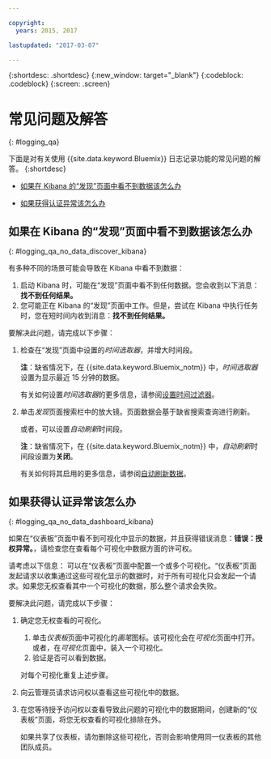 ```yaml
---

copyright:
  years: 2015, 2017

lastupdated: "2017-03-07"

---
```



{:shortdesc: .shortdesc}
{:new_window: target="_blank"}
{:codeblock: .codeblock}
{:screen: .screen}


# 常见问题及解答
{: #logging_qa}

下面是对有关使用 {{site.data.keyword.Bluemix}} 日志记录功能的常见问题的解答。
{:shortdesc}

* [如果在 Kibana 的“发现”页面中看不到数据该怎么办](logging_qa.html#logging_qa_no_data_discover_kibana)

* [如果获得认证异常该怎么办](logging_qa.html#logging_qa_no_data_dashboard_kibana)





## 如果在 Kibana 的“发现”页面中看不到数据该怎么办
{: #logging_qa_no_data_discover_kibana}

有多种不同的场景可能会导致在 Kibana 中看不到数据：

1. 启动 Kibana 时，可能在“发现”页面中看不到任何数据。您会收到以下消息：**找不到任何结果。** 
2. 您可能正在 Kibana 的“发现”页面中工作。但是，尝试在 Kibana 中执行任务时，您在短时间内收到消息：**找不到任何结果。**

要解决此问题，请完成以下步骤：

1. 检查在“发现”页面中设置的*时间选取器*，并增大时间段。 

    **注**：缺省情况下，在 {{site.data.keyword.Bluemix_notm}} 中，*时间选取器*设置为显示最近 15 分钟的数据。

    有关如何设置*时间选取器*的更多信息，请参阅[设置时间过滤器](../kibana4/logging_kibana_set_time_filter.html#set_time_filter)。
       
2. 单击*发现*页面搜索栏中的放大镜。页面数据会基于缺省搜索查询进行刷新。

    或者，可以设置*自动刷新*时间段。

    **注**：缺省情况下，在 {{site.data.keyword.Bluemix_notm}} 中，*自动刷新*时间段设置为**关闭**。
    
    有关如何将其启用的更多信息，请参阅[自动刷新数据](../kibana4/logging_kibana_analize_logs_interactively.html#kibana_discover_view_refresh_interval)。



## 如果获得认证异常该怎么办
{: #logging_qa_no_data_dashboard_kibana}

如果在“仪表板”页面中看不到可视化中显示的数据，并且获得错误消息：**错误：授权异常。**，请检查您在查看每个可视化中数据方面的许可权。

请考虑以下信息：
可以在“仪表板”页面中配置一个或多个可视化。“仪表板”页面发起请求以收集通过这些可视化显示的数据时，对于所有可视化只会发起一个请求。如果您无权查看其中一个可视化的数据，那么整个请求会失败。

要解决此问题，请完成以下步骤：

1. 确定您无权查看的可视化。

    1. 单击*仪表板*页面中可视化的*画笔*图标。该可视化会在*可视化*页面中打开。或者，在*可视化*页面中，装入一个可视化。 
    2. 验证是否可以看到数据。
    
    对每个可视化重复上述步骤。

2. 向云管理员请求访问权以查看这些可视化中的数据。

3. 在您等待授予访问权以查看导致此问题的可视化中的数据期间，创建新的“仪表板”页面，将您无权查看的可视化排除在外。 

    如果共享了仪表板，请勿删除这些可视化，否则会影响使用同一仪表板的其他团队成员。


